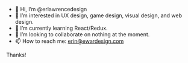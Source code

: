 - 👋 Hi, I’m @erlawrencedesign
- 👀 I’m interested in UX design, game design, visual design, and web design.
- 🌱 I’m currently learning React/Redux.
- 💞️ I’m looking to collaborate on nothing at the moment.
- 📫 How to reach me: erin@ewardesign.com

Thanks!

<!---
erlawrencedesign/erlawrencedesign is a ✨ special ✨ repository because its `README.md` (this file) appears on your GitHub profile.
You can click the Preview link to take a look at your changes.
--->
